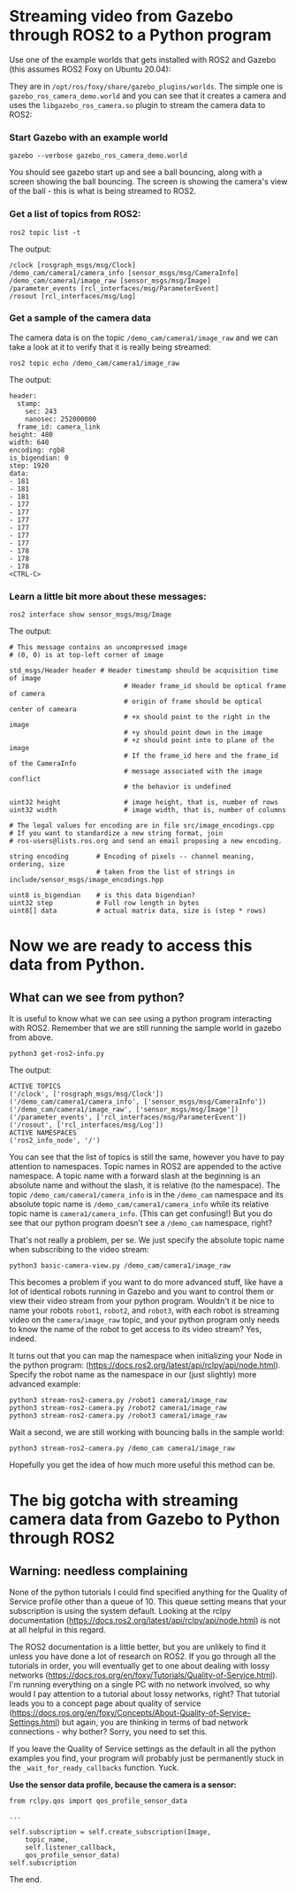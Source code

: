 # Streaming video from Gazebo through ROS2 to a Python program

Use one of the example worlds that gets installed with ROS2 and Gazebo (this assumes ROS2 Foxy on Ubuntu 20.04):

They are in ```/opt/ros/foxy/share/gazebo_plugins/worlds```.  The simple one is ```gazebo_ros_camera_demo.world``` and you can see that it creates a camera and uses the ```libgazebo_ros_camera.so``` plugin to stream the camera data to ROS2:

### Start Gazebo with an example world
```
gazebo --verbose gazebo_ros_camera_demo.world
```

You should see gazebo start up and see a ball bouncing, along with a screen showing the ball bouncing.  The screen is showing the camera's view of the ball - this is what is being streamed to ROS2.

### Get a list of topics from ROS2:
```
ros2 topic list -t
```
The output:
```
/clock [rosgraph_msgs/msg/Clock]
/demo_cam/camera1/camera_info [sensor_msgs/msg/CameraInfo]
/demo_cam/camera1/image_raw [sensor_msgs/msg/Image]
/parameter_events [rcl_interfaces/msg/ParameterEvent]
/rosout [rcl_interfaces/msg/Log]
```

### Get a sample of the camera data
The camera data is on the topic ```/demo_cam/camera1/image_raw``` and we can take a look at it to verify that it is really being streamed:

```
ros2 topic echo /demo_cam/camera1/image_raw
```
The output:
```
header:
  stamp:
    sec: 243
    nanosec: 252000000
  frame_id: camera_link
height: 480
width: 640
encoding: rgb8
is_bigendian: 0
step: 1920
data:
- 181
- 181
- 181
- 177
- 177
- 177
- 177
- 177
- 177
- 178
- 178
- 178
<CTRL-C>
```
### Learn a little bit more about these messages:
```
ros2 interface show sensor_msgs/msg/Image
```
The output:
```
# This message contains an uncompressed image
# (0, 0) is at top-left corner of image

std_msgs/Header header # Header timestamp should be acquisition time of image
                             # Header frame_id should be optical frame of camera
                             # origin of frame should be optical center of cameara
                             # +x should point to the right in the image
                             # +y should point down in the image
                             # +z should point into to plane of the image
                             # If the frame_id here and the frame_id of the CameraInfo
                             # message associated with the image conflict
                             # the behavior is undefined

uint32 height                # image height, that is, number of rows
uint32 width                 # image width, that is, number of columns

# The legal values for encoding are in file src/image_encodings.cpp
# If you want to standardize a new string format, join
# ros-users@lists.ros.org and send an email proposing a new encoding.

string encoding       # Encoding of pixels -- channel meaning, ordering, size
                      # taken from the list of strings in include/sensor_msgs/image_encodings.hpp

uint8 is_bigendian    # is this data bigendian?
uint32 step           # Full row length in bytes
uint8[] data          # actual matrix data, size is (step * rows)
```

# Now we are ready to access this data from Python.

## What can we see from python?
It is useful to know what we can see using a python program interacting with ROS2.  Remember that we are still running the sample world in gazebo from above.

```
python3 get-ros2-info.py
```
The output:
```
ACTIVE TOPICS
('/clock', ['rosgraph_msgs/msg/Clock'])
('/demo_cam/camera1/camera_info', ['sensor_msgs/msg/CameraInfo'])
('/demo_cam/camera1/image_raw', ['sensor_msgs/msg/Image'])
('/parameter_events', ['rcl_interfaces/msg/ParameterEvent'])
('/rosout', ['rcl_interfaces/msg/Log'])
ACTIVE NAMESPACES
('ros2_info_node', '/')
```
You can see that the list of topics is still the same, however you have to pay attention to namespaces.  Topic names in ROS2 are appended to the active namespace.  A topic name with a forward slash at the beginning is an absolute name and without the slash, it is relative (to the namespace).  The topic ```/demo_cam/camera1/camera_info``` is in the ```/demo_cam``` namespace and its absolute topic name is ```/demo_cam/camera1/camera_info``` while its relative topic name is ```camera1/camera_info```.  (This can get confusing!)  But you do see that our python program doesn't see a ```/demo_cam``` namespace, right?

That's not really a problem, per se.  We just specify the absolute topic name when subscribing to the video stream:
```
python3 basic-camera-view.py /demo_cam/camera1/image_raw
```
This becomes a problem if you want to do more advanced stuff, like have a lot of identical robots running in Gazebo and you want to control them or view their video stream from your python program.  Wouldn't it be nice to name your robots ```robot1```, ```robot2```, and ```robot3```, with each robot is streaming video on the ```camera/image_raw``` topic, and your python program only needs to know the name of the robot to get access to its video stream?  Yes, indeed.

It turns out that you can map the namespace when initializing your Node in the python program: (https://docs.ros2.org/latest/api/rclpy/api/node.html).  Specify the robot name as the namespace in our (just slightly) more advanced example:
```
python3 stream-ros2-camera.py /robot1 camera1/image_raw
python3 stream-ros2-camera.py /robot2 camera1/image_raw
python3 stream-ros2-camera.py /robot3 camera1/image_raw
```
Wait a second, we are still working with bouncing balls in the sample world:
```
python3 stream-ros2-camera.py /demo_cam camera1/image_raw
```
Hopefully you get the idea of how much more useful this method can be.

# The big gotcha with streaming camera data from Gazebo to Python through ROS2
## Warning: needless complaining

None of the python tutorials I could find specified anything for the Quality of Service profile other than a queue of 10.  This queue setting means that your subscription is using the system default.  Looking at the rclpy documentation (https://docs.ros2.org/latest/api/rclpy/api/node.html) is not at all helpful in this regard.

The ROS2 documentation is a little better, but you are unlikely to find it unless you have done a lot of research on ROS2.  If you go through all the tutorials in order, you will eventually get to one about dealing with lossy networks (https://docs.ros.org/en/foxy/Tutorials/Quality-of-Service.html).  I'm running everything on a single PC with no network involved, so why would I pay attention to a tutorial about lossy networks, right?  That tutorial leads you to a concept page about quality of service (https://docs.ros.org/en/foxy/Concepts/About-Quality-of-Service-Settings.html) but again, you are thinking in terms of bad network connections - why bother?  Sorry, you need to set this.

If you leave the Quality of Service settings as the default in all the python examples you find, your program will probably just be permanently stuck in the ```_wait_for_ready_callbacks``` function.  Yuck.

**Use the sensor data profile, because the camera is a sensor:**
```
from rclpy.qos import qos_profile_sensor_data

...

self.subscription = self.create_subscription(Image,
    topic_name,
    self.listener_callback,
    qos_profile_sensor_data)
self.subscription
```

The end.